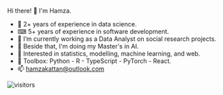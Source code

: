 Hi there! 👋 I'm Hamza.

- 🧪 2+ years of experience in data science.
- ⌨ 5+ years of experience in software development.
- 🔭 I’m currently working as a Data Analyst on social research projects.
- 🌱 Beside that, I'm doing my Master's in AI.
- 🎯 Interested in statistics, modelling, machine learning, and web.
- 🧰 Toolbox: Python - R - TypeScript - PyTorch - React.
- 📫 hamzakattan@outlook.com


![visitors](https://visitor-badge.laobi.icu/badge?page_id=hamzakat.hamzakat)
